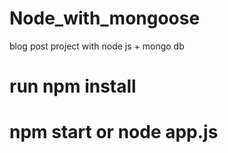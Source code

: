 # Node_with_mongoose
blog post project with node js + mongo db


# run npm install 
# npm start or node app.js

